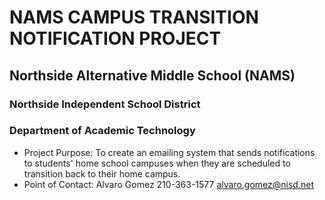 # NAMS CAMPUS TRANSITION NOTIFICATION PROJECT
## Northside Alternative Middle School (NAMS)
### Northside Independent School District
### Department of Academic Technology
- Project Purpose: To create an emailing system that sends notifications to students' home school campuses when they are scheduled to transition back to their home campus.
- Point of Contact: Alvaro Gomez 210-363-1577 [alvaro.gomez\@nisd.net](mailto:alvaro.gomez@nisd.net?subject=NAMS-Campus-Transition-Notification-Project)
